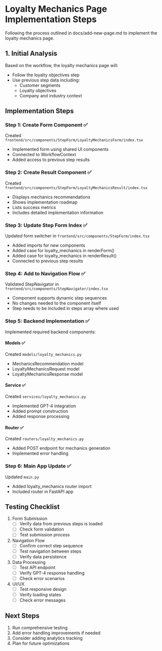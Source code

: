 # Loyalty Mechanics Page Implementation Steps

Following the process outlined in docs/add-new-page.md to implement the loyalty mechanics page.

## 1. Initial Analysis
Based on the workflow, the loyalty mechanics page will:
- Follow the loyalty objectives step
- Use previous step data including:
  - Customer segments
  - Loyalty objectives
  - Company and industry context

## Implementation Steps

### Step 1: Create Form Component ✅
Created `frontend/src/components/StepForm/LoyaltyMechanicsForm/index.tsx`
- Implemented form using shared UI components
- Connected to WorkflowContext
- Added access to previous step results

### Step 2: Create Result Component ✅
Created `frontend/src/components/StepForm/LoyaltyMechanicsResult/index.tsx`
- Displays mechanics recommendations
- Shows implementation roadmap
- Lists success metrics
- Includes detailed implementation information

### Step 3: Update Step Form Index ✅
Updated form switcher in `frontend/src/components/StepForm/index.tsx`
- Added imports for new components
- Added case for loyalty_mechanics in renderForm()
- Added case for loyalty_mechanics in renderResult()
- Connected to previous step results

### Step 4: Add to Navigation Flow ✅
Validated StepNavigator in `frontend/src/components/StepNavigator/index.tsx`
- Component supports dynamic step sequences
- No changes needed to the component itself
- Step needs to be included in steps array where used

### Step 5: Backend Implementation ✅
Implemented required backend components:

#### Models ✅
Created `models/loyalty_mechanics.py`
- MechanicsRecommendation model
- LoyaltyMechanicsRequest model
- LoyaltyMechanicsResponse model

#### Service ✅
Created `services/loyalty_mechanics.py`
- Implemented GPT-4 integration
- Added prompt construction
- Added response processing

#### Router ✅
Created `routers/loyalty_mechanics.py`
- Added POST endpoint for mechanics generation
- Implemented error handling

### Step 6: Main App Update ✅
Updated `main.py`
- Added loyalty_mechanics router import
- Included router in FastAPI app

## Testing Checklist
1. Form Submission
   - [ ] Verify data from previous steps is loaded
   - [ ] Check form validation
   - [ ] Test submission process

2. Navigation Flow
   - [ ] Confirm correct step sequence
   - [ ] Test navigation between steps
   - [ ] Verify data persistence

3. Data Processing
   - [ ] Test API endpoint
   - [ ] Verify GPT-4 response handling
   - [ ] Check error scenarios

4. UI/UX
   - [ ] Test responsive design
   - [ ] Verify loading states
   - [ ] Check error messages

## Next Steps
1. Run comprehensive testing
2. Add error handling improvements if needed
3. Consider adding analytics tracking
4. Plan for future optimizations